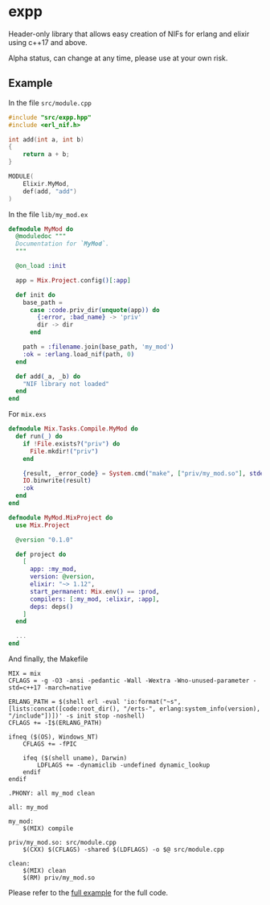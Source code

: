 # expp

Header-only library that allows easy creation of NIFs for erlang and elixir using c++17 and above.

Alpha status, can change at any time, please use at your own risk.


## Example

In the file `src/module.cpp`

```cpp
#include "src/expp.hpp"
#include <erl_nif.h>

int add(int a, int b)
{
    return a + b;
}

MODULE(
    Elixir.MyMod,
    def(add, "add")
)
```

In the file `lib/my_mod.ex`

```elixir
defmodule MyMod do
  @moduledoc """
  Documentation for `MyMod`.
  """

  @on_load :init

  app = Mix.Project.config()[:app]

  def init do
    base_path =
      case :code.priv_dir(unquote(app)) do
        {:error, :bad_name} -> 'priv'
        dir -> dir
      end

    path = :filename.join(base_path, 'my_mod')
    :ok = :erlang.load_nif(path, 0)
  end

  def add(_a, _b) do
    "NIF library not loaded"
  end
end
```

For `mix.exs`

```elixir
defmodule Mix.Tasks.Compile.MyMod do
  def run(_) do
    if !File.exists?("priv") do
      File.mkdir!("priv")
    end

    {result, _error_code} = System.cmd("make", ["priv/my_mod.so"], stderr_to_stdout: true)
    IO.binwrite(result)
    :ok
  end
end

defmodule MyMod.MixProject do
  use Mix.Project

  @version "0.1.0"

  def project do
    [
      app: :my_mod,
      version: @version,
      elixir: "~> 1.12",
      start_permanent: Mix.env() == :prod,
      compilers: [:my_mod, :elixir, :app],
      deps: deps()
    ]
  end

  ...
end
```

And finally, the Makefile

```make
MIX = mix
CFLAGS = -g -O3 -ansi -pedantic -Wall -Wextra -Wno-unused-parameter -std=c++17 -march=native

ERLANG_PATH = $(shell erl -eval 'io:format("~s", [lists:concat([code:root_dir(), "/erts-", erlang:system_info(version), "/include"])])' -s init stop -noshell)
CFLAGS += -I$(ERLANG_PATH)

ifneq ($(OS), Windows_NT)
    CFLAGS += -fPIC

    ifeq ($(shell uname), Darwin)
        LDFLAGS += -dynamiclib -undefined dynamic_lookup
    endif
endif

.PHONY: all my_mod clean

all: my_mod

my_mod:
	$(MIX) compile

priv/my_mod.so: src/module.cpp
	$(CXX) $(CFLAGS) -shared $(LDFLAGS) -o $@ src/module.cpp

clean:
	$(MIX) clean
	$(RM) priv/my_mod.so
```

Please refer to the [full example](examples/my_mod) for the full code.
